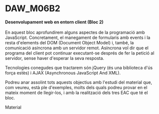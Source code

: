 # DAW_M06B2
<b>Desenvolupament web en entorn client (Bloc 2)</b>
<br>
</br>
En aquest bloc aprofundirem alguns aspectes de la programació amb JavaScript. Concretament, el manegament de formularis amb events i la resta d'elements del DOM (Document Object Model) i, també, la comunicació asíncrona amb un servidor remot. Asíncrona vol dir que el programa del client pot continuar executant-se després de fer la petició al servidor, sense haver d'esperar la seva resposta.

Tecnologies conegudes que tractarem són jQuery (és una biblioteca d'ús força estès) i AJAX (Asynchronous JavaScript And XML).

Podreu anar assolint tots aquests objectius amb l'estudi del material que, com veureu, està ple d'exemples, molts dels quals podreu provar en el mateix moment de llegir-los, i amb la realització dels tres EAC que té el bloc.

<p href="https://ioc.xtec.cat/materials/FP/Materials/ICC0_DAW/DAW_ICC0_M06/web/html/index.html"> Material <p>
